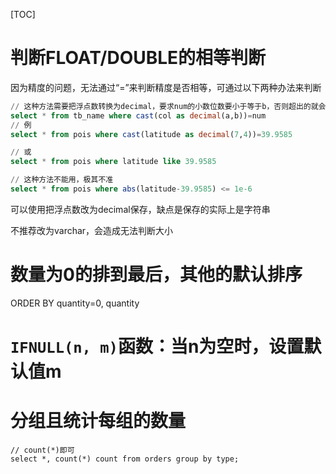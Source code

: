 [TOC]

# 判断FLOAT/DOUBLE的相等判断
因为精度的问题，无法通过“=”来判断精度是否相等，可通过以下两种办法来判断

```sql
// 这种方法需要把浮点数转换为decimal，要求num的小数位数要小于等于b，否则超出的就会被忽略，造成无法判断
select * from tb_name where cast(col as decimal(a,b))=num
// 例
select * from pois where cast(latitude as decimal(7,4))=39.9585

// 或
select * from pois where latitude like 39.9585

// 这种方法不能用，极其不准
select * from pois where abs(latitude-39.9585) <= 1e-6
```

可以使用把浮点数改为decimal保存，缺点是保存的实际上是字符串

不推荐改为varchar，会造成无法判断大小

# 数量为0的排到最后，其他的默认排序
ORDER BY quantity=0, quantity

# `IFNULL(n, m)`函数：当n为空时，设置默认值m

# 分组且统计每组的数量
```
// count(*)即可
select *, count(*) count from orders group by type;
```

